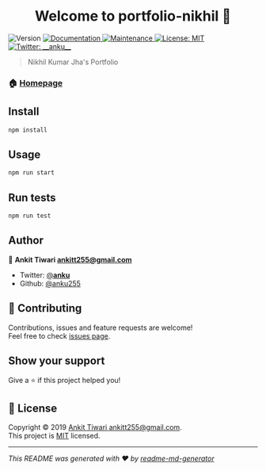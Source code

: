 <h1 align="center">Welcome to portfolio-nikhil 👋</h1>
<p>
  <img alt="Version" src="https://img.shields.io/badge/version-1.0.0-blue.svg?cacheSeconds=2592000" />
  <a href="https://github.com/anku255/portfolio-nikhil#readme" target="_blank">
    <img alt="Documentation" src="https://img.shields.io/badge/documentation-yes-brightgreen.svg" />
  </a>
  <a href="https://github.com/anku255/portfolio-nikhil/graphs/commit-activity" target="_blank">
    <img alt="Maintenance" src="https://img.shields.io/badge/Maintained%3F-yes-green.svg" />
  </a>
  <a href="https://github.com/anku255/portfolio-nikhil/blob/master/LICENSE" target="_blank">
    <img alt="License: MIT" src="https://img.shields.io/github/license/anku255/portfolio-nikhil" />
  </a>
  <a href="https://twitter.com/__anku__" target="_blank">
    <img alt="Twitter: __anku__" src="https://img.shields.io/twitter/follow/__anku__.svg?style=social" />
  </a>
</p>

> Nikhil Kumar Jha's Portfolio

### 🏠 [Homepage](https://nikhilkumarjha.netlify.com)

## Install

```sh
npm install
```

## Usage

```sh
npm run start
```

## Run tests

```sh
npm run test
```

## Author

👤 **Ankit Tiwari <ankitt255@gmail.com>**

* Twitter: [@__anku__](https://twitter.com/__anku__)
* Github: [@anku255](https://github.com/anku255)

## 🤝 Contributing

Contributions, issues and feature requests are welcome!<br />Feel free to check [issues page](https://github.com/anku255/portfolio-nikhil/issues).

## Show your support

Give a ⭐️ if this project helped you!

## 📝 License

Copyright © 2019 [Ankit Tiwari <ankitt255@gmail.com>](https://github.com/anku255).<br />
This project is [MIT](https://github.com/anku255/portfolio-nikhil/blob/master/LICENSE) licensed.

***
_This README was generated with ❤️ by [readme-md-generator](https://github.com/kefranabg/readme-md-generator)_